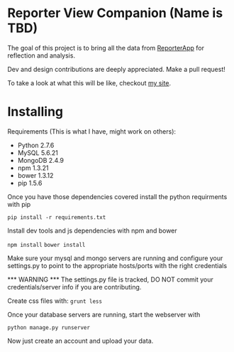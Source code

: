 Reporter View Companion (Name is TBD)
=======================================

The goal of this project is to bring all the data from [ReporterApp](http://www.reporter-app.com/) for reflection and analysis.

Dev and design contributions are deeply appreciated.  Make a pull request!

To take a look at what this will be like, checkout [my site](http://www.sambev.com).

Installing
==========

Requirements (This is what I have, might work on others):
* Python 2.7.6
* MySQL 5.6.21
* MongoDB 2.4.9
* npm 1.3.21
* bower 1.3.12
* pip 1.5.6

Once you have those dependencies covered install the python requirments with pip

`pip install -r requirements.txt`

Install dev tools and js dependencies with npm and bower

`npm install`
`bower install`

Make sure your mysql and mongo servers are running and configure your settings.py
to point to the appropriate hosts/ports with the right credentials

*** WARNING ***
The settings.py file is tracked, DO NOT commit your credentials/server info if you are contributing.

Create css files with:
`grunt less`

Once your database servers are running, start the webserver with

`python manage.py runserver`

Now just create an account and upload your data.

